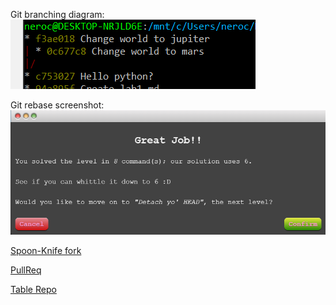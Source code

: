 Git branching diagram:
![branches](git-log.png)

Git rebase screenshot:
![rebase](rebase.png)

[Spoon-Knife fork](https://github.com/kvverti/Spoon-Knife)

[PullReq](https://github.com/kvverti/PullReq)

[Table Repo](https://github.com/tilond2/ProjectIdeas2019)


